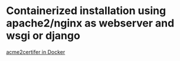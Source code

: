 <!-- markdownlint-disable  MD013 -->

<!-- wiki-title Containerized installation -->

# Containerized installation using apache2/nginx as webserver and wsgi or django

[acme2certifer in Docker](../examples/Docker)
